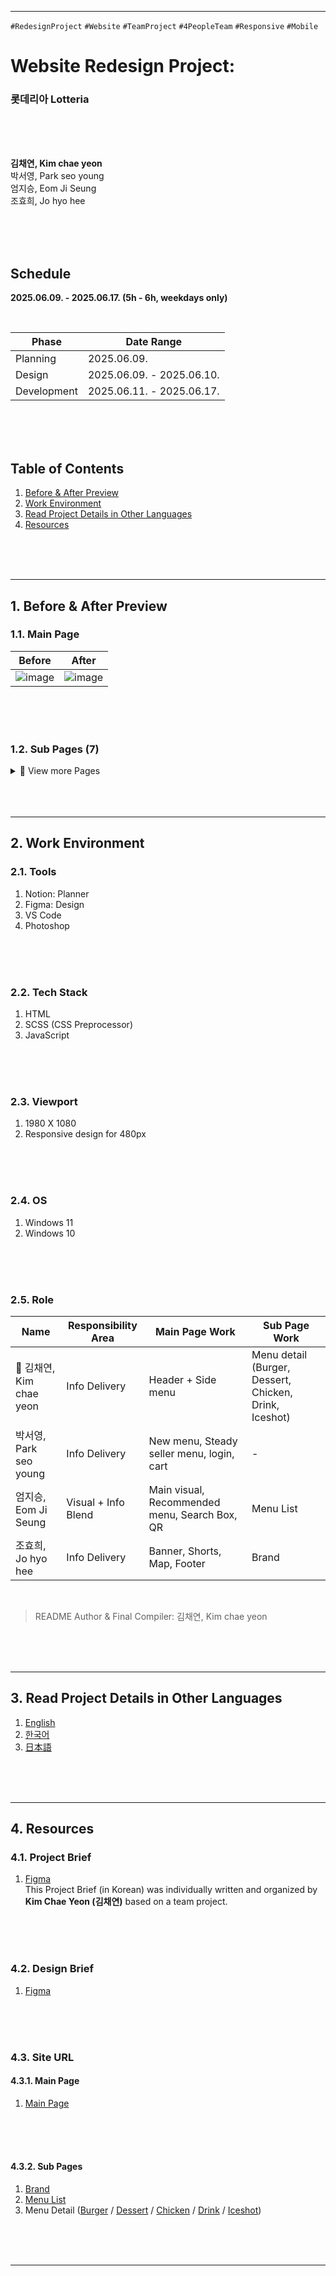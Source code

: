 
---
`#RedesignProject` `#Website` `#TeamProject` `#4PeopleTeam` `#Responsive` `#Mobile`
# **Website Redesign Project:**
### 롯데리아 Lotteria

<br/>
<br/>
<br/>

**김채연, Kim chae yeon**    
박서영, Park seo young     
엄지승, Eom Ji Seung      
조효희, Jo hyo hee     

<br/>
<br/>
<br/>

## **Schedule**
**2025.06.09. - 2025.06.17. (5h - 6h, weekdays only)**

</br>

| Phase         | Date Range                  |
|---------------|-----------------------------|
| Planning      | 2025.06.09.   |
| Design        | 2025.06.09. - 2025.06.10.   |
| Development   | 2025.06.11. - 2025.06.17.   |

<br/>
<br/>
<br/>

## Table of Contents

1. [Before & After Preview](#1-Before-&-After-Preview)   
2. [Work Environment](#2-Work-Environment)   
3. [Read Project Details in Other Languages](#3-Read-Project-Details-in-Other-Languages)    
4. [Resources](#4-Resources)   
   
</br>
</br>
</br>

---



## 1. Before & After Preview
### 1.1. Main Page

| Before | After |
|--------|-------|
| ![image](https://github.com/user-attachments/assets/046d72bd-e0a1-40d0-b803-e70a09e31871) | ![image](https://github.com/user-attachments/assets/94f14be4-ee54-42b9-a21d-c279675802d8) |

</br>
</br>
</br>

### 1.2. Sub Pages (7)
<details>
<summary>📂 View more Pages</summary>

#### 1.2.1. Brand
| Before | After |
|--------|-------|
| ![image](https://github.com/user-attachments/assets/555c08e1-48bd-4038-a6f4-d6eb0084f306) | ![image](https://github.com/user-attachments/assets/948d015b-85c0-40c9-aef2-2341b2f01a3f)  |

</br>

> Lead: 조효희, Jo hyo hee

</br>
</br>
</br>

#### 1.2.2. Menu List
| Before | After |
|--------|-------|
| ![image](https://github.com/user-attachments/assets/72d63fa5-fe64-4881-9878-bb96b4250259) | ![image](https://github.com/user-attachments/assets/b2451095-a1fb-40ed-ad18-6d724d80dfac) |

</br>

> Lead: 엄지승, Eom Ji Seung

</br>
</br>
</br>

#### 1.2.3. Menu Detail (Burger / Dessert / Chicken / Drink / Iceshot)
| Before | After |
|--------|-------|
| ![image](https://github.com/user-attachments/assets/a48ec553-0aa5-4aa2-b7a7-0069102004ff) | ![image](https://github.com/user-attachments/assets/8a8100f1-eb1e-4985-b61f-5e412cb279fe)  |

</br>

> Lead: 김채연, Kim chae yeon

</br>
</br>
</br>

</details>

</br>
</br>
</br>

---
## 2. Work Environment
### 2.1. Tools
1. Notion: Planner
2. Figma: Design
3. VS Code
4. Photoshop

</br>
</br>
</br>

### 2.2. Tech Stack
1. HTML
2. SCSS (CSS Preprocessor)
3. JavaScript

</br>
</br>
</br>

### 2.3. Viewport
1. 1980 X 1080
2. Responsive design for 480px

</br>
</br>
</br>

### 2.4. OS
1. Windows 11
2. Windows 10

</br>
</br>
</br>

### 2.5. Role
| Name         | Responsibility Area           | Main Page Work                                          | Sub Page Work                                                  |
|--------------|-------------------------------|---------------------------------------------------------|----------------------------------------------------------------|
| 👑 김채연, Kim chae yeon | Info Delivery                 | Header + Side menu                                | Menu detail (Burger, Dessert, Chicken, Drink, Iceshot)                            |
| 박서영, Park seo young | Info Delivery        | New menu, Steady seller menu, login, cart                          | -                 |
| 엄지승, Eom Ji Seung   | Visual + Info Blend           | Main visual, Recommended menu, Search Box, QR                          | Menu List                                                           |
| 조효희, Jo hyo hee   | Info Delivery    | Banner, Shorts, Map, Footer          | Brand                                    |

</br>

> README Author & Final Compiler: 김채연, Kim chae yeon

</br>
</br>
</br>

---

## 3. Read Project Details in Other Languages
1. [English](https://github.com/dkssud-dus/webRedesign-Lotteria/blob/main/README_en.md)
2. [한국어](https://github.com/dkssud-dus/webRedesign-Lotteria/blob/main/README_ko.md)
3. [日本語](https://github.com/dkssud-dus/webRedesign-Lotteria/blob/main/README_ja.md)

</br>
</br>
</br>

---

## 4. Resources
### 4.1. Project Brief
1. [Figma](https://www.figma.com/deck/BugzopNrsoWS7gA4SzW5K5/-webRedesign--Lotteria--Project-Brief-?node-id=0-44&t=38noJjzMZkdvqc7B-1)           
   This Project Brief (in Korean) was individually written and organized by **Kim Chae Yeon (김채연)** based on a team project.

</br>
</br>
</br>

### 4.2. Design Brief
1. [Figma](https://www.figma.com/design/HGWcu50mnEwumuXU5SEUiH/-webRedesign--Lotteria--Design-Brief-?node-id=0-1&t=V077oBEoorApJkKC-1)

</br>
</br>
</br>

### 4.3. Site URL
#### 4.3.1. Main Page
1. [Main Page](https://dkssud-dus.github.io/webRedesign-Lotteria/)

</br>
</br>
</br>

#### 4.3.2. Sub Pages
1. [Brand](https://dkssud-dus.github.io/webRedesign-Lotteria/pages/brand.html)
2. [Menu List](https://dkssud-dus.github.io/webRedesign-Lotteria/pages/menu-list.html)
3. Menu Detail ([Burger](https://dkssud-dus.github.io/webRedesign-Lotteria/pages/menu-burger01.html) / [Dessert](https://dkssud-dus.github.io/webRedesign-Lotteria/pages/menu-dessert01.html) / [Chicken](https://dkssud-dus.github.io/webRedesign-Lotteria/pages/menu-chicken01.html) / [Drink](https://dkssud-dus.github.io/webRedesign-Lotteria/pages/menu-drink01.html) / [Iceshot](https://dkssud-dus.github.io/webRedesign-Lotteria/pages/menu-iceShot01.html))

</br>
</br>
</br>

---
